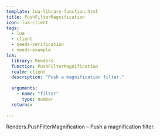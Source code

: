 ```yaml
---
template: lua-library-function.html
title: PushFilterMagnification
icon: lua-client
tags:
  - lua
  - client
  - needs-verification
  - needs-example
lua:
  library: Renders
  function: PushFilterMagnification
  realm: client
  description: "Push a magnification filter."
  
  arguments:
    - name: "filter"
      type: number
  returns:
    
---
```


<div class="lua__search__keywords">
Renders.PushFilterMagnification &#x2013; Push a magnification filter.
</div>

